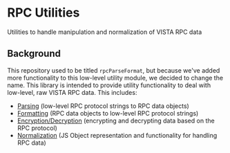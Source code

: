 # RPC Utilities
Utilities to handle manipulation and normalization of VISTA RPC data

## Background
This repository used to be titled `rpcParseFormat`, but because we've added more functionality to this
low-level utility module, we decided to change the name. This library is intended to provide utility
functionality to deal with low-level, raw VISTA RPC data. This includes:

* [Parsing](https://github.com/vistadataproject/rpc-utilities/wiki/RPC-Utilities-API#module_Parser) (low-level RPC protocol strings to RPC data objects)
* [Formatting](https://github.com/vistadataproject/rpc-utilities/wiki/RPC-Utilities-API#module_Formatter) (RPC data objects to low-level RPC protocol strings)
* [Encryption/Decryption](https://github.com/vistadataproject/rpc-utilities/wiki/RPC-Utilities-API#module_) (encrypting and decrypting data based on the RPC protocol)
* [Normalization](https://github.com/vistadataproject/rpc-utilities/wiki/RPC-Utilities-API#RPC) (JS Object representation and functionality for handling RPC data)

